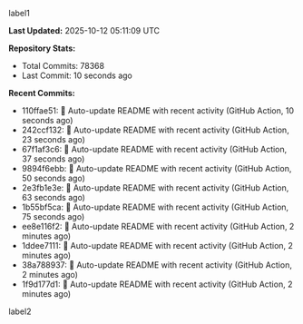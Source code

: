 
label1 
<!-- ACTIVITY_START -->
**Last Updated:** 2025-10-12 05:11:09 UTC

**Repository Stats:**
- Total Commits: 78368
- Last Commit: 10 seconds ago

**Recent Commits:**
- 110ffae51: 🤖 Auto-update README with recent activity (GitHub Action, 10 seconds ago)
- 242ccf132: 🤖 Auto-update README with recent activity (GitHub Action, 23 seconds ago)
- 67f1af3c6: 🤖 Auto-update README with recent activity (GitHub Action, 37 seconds ago)
- 9894f6ebb: 🤖 Auto-update README with recent activity (GitHub Action, 50 seconds ago)
- 2e3fb1e3e: 🤖 Auto-update README with recent activity (GitHub Action, 63 seconds ago)
- 1b55bf5ca: 🤖 Auto-update README with recent activity (GitHub Action, 75 seconds ago)
- ee8e116f2: 🤖 Auto-update README with recent activity (GitHub Action, 2 minutes ago)
- 1ddee7111: 🤖 Auto-update README with recent activity (GitHub Action, 2 minutes ago)
- 38a788937: 🤖 Auto-update README with recent activity (GitHub Action, 2 minutes ago)
- 1f9d177d1: 🤖 Auto-update README with recent activity (GitHub Action, 2 minutes ago)
<!-- ACTIVITY_END -->

label2
